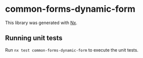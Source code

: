 # common-forms-dynamic-form

This library was generated with [Nx](https://nx.dev).

## Running unit tests

Run `nx test common-forms-dynamic-form` to execute the unit tests.
